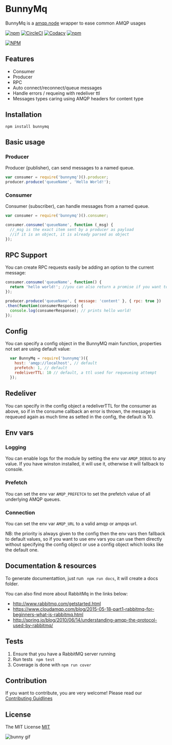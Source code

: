 # BunnyMq
BunnyMq is a [amqp.node](https://github.com/squaremo/amqp.node) wrapper to ease common AMQP usages

[![npm](https://img.shields.io/npm/v/bunnymq.svg)]()  [![CircleCI](https://circleci.com/gh/dial-once/node-bunnymq.svg?style=shield&circle-token=:circle-ci-badge-token)](https://circleci.com/gh/dial-once/node-bunnymq) [![Codacy](https://img.shields.io/codacy/00c2c1ce21524f5c9f6cf9d1182b6a79.svg)]()   [![npm](https://img.shields.io/npm/dt/bunnymq.svg)]()

[![NPM](https://nodei.co/npm/bunnymq.png?downloads=true&downloadRank=true&stars=true)](https://nodei.co/npm/bunnymq/)

## Features
- Consumer
- Producer
- RPC
- Auto connect/reconnect/queue messages
- Handle errors / requeing with redeliver ttl
- Messages types caring using AMQP headers for content type

## Installation
```
npm install bunnymq
```

## Basic usage
### Producer
Producer (publisher), can send messages to a named queue.

```javascript
var consumer = require('bunnymq')().producer;
producer.produce('queueName', 'Hello World!');
```

### Consumer
Consumer (subscriber), can handle messages from a named queue.

```javascript
var consumer = require('bunnymq')().consumer;

consumer.consume('queueName', function (_msg) {
  //_msg is the exact item sent by a producer as payload
  //if it is an object, it is already parsed as object
});
```

## RPC Support
You can create RPC requests easily be adding an option to the current message:
```javascript
consumer.consume('queueName', function() {
  return 'hello world!'; //you can also return a promise if you want to do async stuff
});

producer.produce('queueName', { message: 'content' }, { rpc: true })
.then(function(consumerResponse) {
  console.log(consumerResponse); // prints hello world!
});
```

## Config
You can specify a config object in the BunnyMQ main function, properties not set are using default value:

```javascript
  var BunnyMq = require('bunnymq')({
    host: 'amqp://localhost', // default
    prefetch: 1, // default
    redeliverTTL: 10 // default, a ttl used for requeueing attempt
  });
```


## Redeliver
You can specify in the config object a redeliverTTL for the consumer as above, so if in the consume callback an error is thrown, the message is requeued again as much time as setted in the config, the default is 10.

## Env vars

### Logging
You can enable logs for the module by setting the env var ```AMQP_DEBUG``` to any value. If you have winston installed, it will use it, otherwise it will fallback to console.

### Prefetch
You can set the env var ```AMQP_PREFETCH``` to set the prefetch value of all underlying AMQP queues.

### Connection
You can set the env var ```AMQP_URL``` to a valid amqp or ampqs url.

NB: the priority is always given to the config then the env vars then fallback to default values, so if you want to use env vars you can use them directly without specifying the config object or use a config object which looks like the default one.

## Documentation & resources
To generate documentattion, just run ``` npm run docs```, it will create a docs folder.

You can also find more about RabbitMq in the links below:
 - http://www.rabbitmq.com/getstarted.html
 - https://www.cloudamqp.com/blog/2015-05-18-part1-rabbitmq-for-beginners-what-is-rabbitmq.html
 - http://spring.io/blog/2010/06/14/understanding-amqp-the-protocol-used-by-rabbitmq/

## Tests
1. Ensure that you have a RabbitMQ server running
2. Run tests ``` npm test```
3. Coverage is done with ``npm run cover``

## Contribution
If you want to contribute, you are very welcome!
Please read our [Contributing Guidlines](CONTRIBUTING.md)

## License
The MIT License [MIT](LICENSE)


![bunny gif](./medias/bunny.gif)
